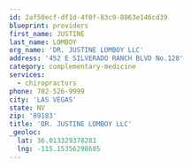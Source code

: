 ```yaml
---
id: 2af50ecf-df1d-4f0f-83c9-8063e146cd39
blueprint: providers
first_name: JUSTINE
last_name: LOMBOY
org_name: 'DR. JUSTINE LOMBOY LLC'
address: '452 E SILVERADO RANCH BLVD No.128'
category: complementary-medicine
services:
  - chiropractors
phone: 702-526-9999
city: 'LAS VEGAS'
state: NV
zip: '89183'
title: 'DR. JUSTINE LOMBOY LLC'
_geoloc:
  lat: 36.013329378281
  lng: -115.15356298605
---
```

